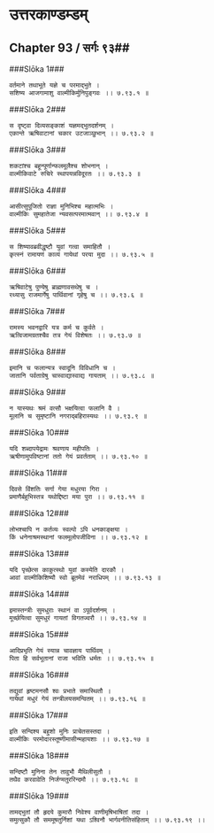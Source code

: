 उत्तरकाण्डम्डम्
===============================


## Chapter 93  / सर्गः ९३##


###Slōka 1###


    वर्तमाने तथाभूते यज्ञे च परमाद्भुते ।
    सशिष्य आजगामाशु वाल्मीकिर्मुनिपुङ्गवः ।। ७.९३.१ ॥


###Slōka 2###


    स दृष्ट्वा दिव्यसङ्काशं यज्ञमद्भुतदर्शनम् ।
    एकान्ते ऋषिवाटानां चकार उटजाञ्छुभान् ।। ७.९३.२ ॥


###Slōka 3###


    शकटांश्च बहून्पूर्णान्फलमूलैश्च शोभनान् ।
    वाल्मीकिवाटे रुचिरे स्थापयन्नविदूरतः ।। ७.९३.३ ॥


###Slōka 4###


    आसीत्सुपूजितो राज्ञा मुनिभिश्च महात्मभिः ।
    वाल्मीकिः सुमहातेजा न्यवसत्परमात्मवान् ।। ७.९३.४ ॥


###Slōka 5###


    स शिष्यावब्रवीद्धृष्टौ युवां गत्वा समाहितौ ।
    कृत्स्नं रामायणं काव्यं गायेथां परया मुदा ।। ७.९३.५ ॥


###Slōka 6###


    ऋषिवाटेषु पुण्येषु ब्राह्मणावसथेषु च ।
    रथ्यासु राजमार्गेषु पार्थिवानां गृहेषु च ।। ७.९३.६ ॥


###Slōka 7###


    रामस्य भवनद्वारि यत्र कर्म च कुर्वते ।
    ऋत्विजामग्रतश्चैव तत्र गेयं विशेषतः ।। ७.९३.७ ॥


###Slōka 8###


    इमानि च फलान्यत्र स्वादूनि विविधानि च ।
    जातानि पर्वताग्रेषु चास्वाद्यास्वाद्य गायताम् ।। ७.९३.८ ॥


###Slōka 9###


    न यास्यथः श्रमं वत्सौ भक्षयित्वा फलानि वै ।
    मूलानि च सुमृष्टानि नगराद्बहिरास्यथः ।। ७.९३.९ ॥


###Slōka 10###


    यदि शब्दापयेद्रामः श्रवणाय महीपतिः ।
    ऋषीणामुपविष्टानां ततो गेयं प्रवर्तताम् ।। ७.९३.१० ॥


###Slōka 11###


    दिवसे विंशतिः सर्गा गेया मधुरया गिरा ।
    प्रमाणैर्बहुभिस्तत्र यथोद्दिष्टा मया पुरा ।। ७.९३.११ ॥


###Slōka 12###


    लोभश्चापि न कर्तव्यः स्वल्पो ऽपि धनकाङ्क्षया ।
    किं धनेनाश्रमस्थानां फलमूलोपजीविना ।। ७.९३.१२ ॥


###Slōka 13###


    यदि पृच्छेत्स काकुत्स्थो युवां कस्येति दारकौ ।
    आवां वाल्मीकिशिष्यौ स्वो ब्रूतमेवं नराधिपम् ।। ७.९३.१३ ॥


###Slōka 14###


    इमास्तन्त्रीः सुमधुराः स्थानं वा ऽपूर्वदर्शनम् ।
    मूर्च्छयित्वा सुमधुरं गायतां विगतज्वरौ ।। ७.९३.१४ ॥


###Slōka 15###


    आदिप्रभृति गेयं स्यान्न चावज्ञाय पार्थिवम् ।
    पिता हि सर्वभूतानां राजा भविति धर्मतः ।। ७.९३.१५ ॥


###Slōka 16###


    तद्युवां हृष्टमनसौ श्वः प्रभाते समास्थितौ ।
    गायेथां मधुरं गेयं तन्त्रीलयसमन्वितम् ।। ७.९३.१६ ॥


###Slōka 17###


    इति सन्दिश्य बहुशो मुनिः प्राचेतसस्तदा ।
    वाल्मीकिः परमोदारस्तूष्णीमासीन्महायशाः ।। ७.९३.१७ ॥


###Slōka 18###


    सन्दिष्टौ मुनिना तेन तावुभौ मैथिलीसुतौ ।
    तथैव करवावेति निर्जग्मतुररिन्दमौ ।। ७.९३.१८ ॥


###Slōka 19###


    तामद्भुतां तौ हृदये कुमारौ निवेश्य वाणीमृषिभाषितां तदा ।
    समुत्सुकौ तौ सममूषतुर्निशां यथा ऽश्विनौ भार्गवनीतिसंहिताम् ।। ७.९३.१९ ।।


